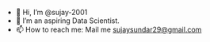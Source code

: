 - 👋 Hi, I’m @sujay-2001
- 👀 I’m an aspiring Data Scientist.
- 📫 How to reach me: Mail me sujaysundar29@gmail.com

<!---
sujay-2001/sujay-2001 is a ✨ special ✨ repository because its `README.md` (this file) appears on your GitHub profile.
You can click the Preview link to take a look at your changes.
--->
